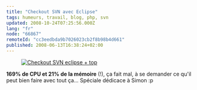 ```yaml
---
title: "Checkout SVN avec Eclipse"
tags: humeurs, travail, blog, php, svn
updated: 2008-10-24T07:25:56.000Z
lang: "fr"
node: "66867"
remoteId: "cc3eedbda9b7026023cb2f8b98b4d661"
published: 2008-06-13T16:38:24+02:00
---
```

<figure class="object-center"><a href="/images/checkout-svn-eclipse-top.png"><img src="/images/660x/checkout-svn-eclipse-top.png" alt="Checkout SVN eclipse + top">
</a></figure>


**169% de CPU et 21% de la mémoire** (!), ça fait mal, à se demander ce qu'il peut bien faire avec tout ça... Spéciale dédicace à Simon :p

